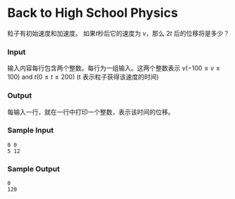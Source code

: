 # Back to High School Physics

粒子有初始速度和加速度。 如果$t$秒后它的速度为 $v$，那么 $2t$ 后的位移将是多少？

### Input

输入内容每行包含两个整数。每行为一组输入。这两个整数表示 $v (−100 ≤ v ≤ 100)$ and $t (0 ≤ t ≤ 200)$ (t 表示粒子获得该速度的时间)

### Output

每输入一行，就在一行中打印一个整数，表示该时间的位移。

### Sample Input

```
0 0
5 12
```

### Sample Output

```
0
120
```

